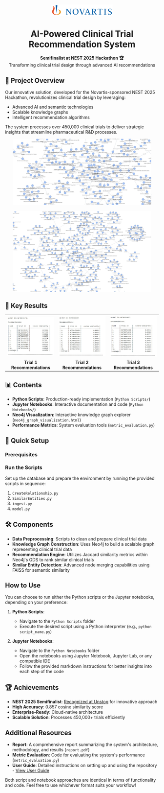 <div align="center">
  <img src="images/novartis_logo.jpg" alt="Novartis Logo" width="200"/>
  <h1>AI-Powered Clinical Trial Recommendation System</h1>
  <p>
    <strong>Semifinalist at NEST 2025 Hackathon 🏆</strong><br>
    Transforming clinical trial design through advanced AI recommendations
  </p>
</div>

## 🌟 Project Overview

Our innovative solution, developed for the Novartis-sponsored NEST 2025 Hackathon, revolutionizes clinical trial design by leveraging:
- Advanced AI and semantic technologies
- Scalable knowledge graphs
- Intelligent recommendation algorithms

The system processes over 450,000 clinical trials to deliver strategic insights that streamline pharmaceutical R&D processes.

<div align="center">
  <img src="images\Knowledge_graph1.jpg" alt="Knowledge Graph 1" width="90%"/>
  <br><br>
  <img src="images\Knowlegde_graph2.jpg" alt="Knowledge Graph 2" width="90%"/>
</div>

## 🎯 Key Results

<div align="center">
  <table>
    <tr>
      <!-- Increased width from 200 to 300 for larger, more readable images -->
      <td align="center"><img src="images\output1.jpg" width="300"/></td>
      <td align="center"><img src="images\output2.jpg" width="300"/></td>
      <td align="center"><img src="images\output3.jpg" width="300"/></td>
    </tr>
    <tr>
      <td align="center"><b>Trial 1 Recommendations</b></td>
      <td align="center"><b>Trial 2 Recommendations</b></td>
      <td align="center"><b>Trial 3 Recommendations</b></td>
    </tr>
  </table>
</div>

## 📊 Contents

- **Python Scripts**: Production-ready implementation (`Python Scripts/`)
- **Jupyter Notebooks**: Interactive documentation and code (`Python Notebooks/`)
- **Neo4j Visualization**: Interactive knowledge graph explorer (`neo4j_graph_visualization.html`)
- **Performance Metrics**: System evaluation tools (`metric_evaluation.py`)

## 🚀 Quick Setup

### Prerequisites

### Run the Scripts
Set up the database and prepare the environment by running the provided scripts in sequence:
1. `CreateRelationship.py`
2. `SimilarEntities.py`
3. `ingest.py`
4. `model.py`

## 🛠️ Components

- **Data Preprocessing**: Scripts to clean and prepare clinical trial data
- **Knowledge Graph Construction**: Uses Neo4j to build a scalable graph representing clinical trial data
- **Recommendation Engine**: Utilizes Jaccard similarity metrics within Neo4j's GDS to rank similar clinical trials
- **Similar Entity Detection**: Advanced node merging capabilities using FAISS for semantic similarity

## How to Use

You can choose to run either the Python scripts or the Jupyter notebooks, depending on your preference:

1. **Python Scripts**: 
   - Navigate to the `Python Scripts` folder
   - Execute the desired script using a Python interpreter (e.g., `python script_name.py`)

2. **Jupyter Notebooks**: 
   - Navigate to the `Python Notebooks` folder
   - Open the notebooks using Jupyter Notebook, Jupyter Lab, or any compatible IDE
   - Follow the provided markdown instructions for better insights into each step of the code

## 🏆 Achievements

- **NEST 2025 Semifinalist**: [Recognized at Unstop](https://unstop.com/competitions/novartis-nest-novartis-1213177/case-submissions/481313) for innovative approach
- **High Accuracy**: 0.857 cosine similarity score
- **Enterprise-Ready**: Cloud-native architecture
- **Scalable Solution**: Processes 450,000+ trials efficiently

## Additional Resources

- **Report**: A comprehensive report summarizing the system's architecture, methodology, and results (`report.pdf`)
- **Metric Evaluation**: Code for evaluating the system's performance (`metric_evaluation.py`)
- **User Guide**: Detailed instructions on setting up and using the repository - [View User Guide](Python%20Notebooks/UserGuide.pdf)


Both script and notebook approaches are identical in terms of functionality and code. Feel free to use whichever format suits your workflow!
